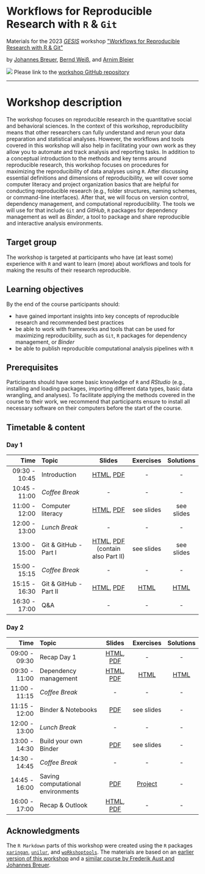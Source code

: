 # Workflows for Reproducible Research with `R` & `Git`

Materials for the 2023 [*GESIS*](https://www.gesis.org/en/home/) workshop ["Workflows for Reproducible Research with R & Git"](https://training.gesis.org/?site=pDetails&child=full&pID=0xBFA25C61BAA646DCB0EBAC523EBAF532)

by [Johannes Breuer](https://www.johannesbreuer.com/), [Bernd Weiß](https://www.gesis.org/en/institute/staff/person/Bernd.Weiss), and [Arnim Bleier](https://www.gesis.org/en/institute/staff/person/arnim.bleier)

[![](https://licensebuttons.net/l/by/3.0/80x15.png)](https://creativecommons.org/licenses/by/4.0/) 
Please link to the [workshop GitHub repository](https://github.com/jobreu/reproducible-research-gesis-2023)

---

# Workshop description

The workshop focuses on reproducible research in the quantitative social and behavioral sciences. In the context of this workshop, reproducibility means that other researchers can fully understand and rerun your data preparation and statistical analyses. However, the workflows and tools covered in this workshop will also help in facilitating your own work as they allow you to automate and track analysis and reporting tasks. In addition to a conceptual introduction to the methods and key terms around reproducible research, this workshop focuses on procedures for maximizing the reproducibility of data analyses using `R`. After discussing essential definitions and dimensions of reproducibility, we will cover some computer literacy and project organization basics that are helpful for conducting reproducible research (e.g., folder structures, naming schemes, or command-line interfaces). After that, we will focus on version control, dependency management, and computational reproducibility. The tools we will use for that include `Git` and *GitHub*, `R` packages for dependency management as well as *Binder*, a tool to package and share reproducible and interactive analysis environments.

## Target group

The workshop is targeted at participants who have (at least some) experience with `R` and want to learn (more) about workflows and tools for making the results of their research reproducible.
 
## Learning objectives

By the end of the course participants should:
-  have gained important insights into key concepts of reproducible research and recommended best practices
-  be able to work with frameworks and tools that can be used for maximizing reproducibility, such as `Git`, `R` packages for dependency management, or *Binder* 
-  be able to publish reproducible computational analysis pipelines with `R`

## Prerequisites

Participants should have some basic knowledge of `R` and *RStudio* (e.g., installing and loading packages, importing different data types, basic data wrangling, and analyses). To facilitate applying the methods covered in the course to their work, we recommend that participants ensure to install all necessary software on their computers before the start of the course. 

## Timetable & content

### Day 1

| Time | Topic | Slides | Exercises | Solutions |
| ---: | :---- | :----: | :-------: | :-------: |
| 09:30 - 10:45 | Introduction | [HTML](https://jobreu.github.io/reproducible-research-gesis-2023/slides/Introduction.html), [PDF](https://raw.githubusercontent.com/jobreu/reproducible-research-gesis-2023/main/slides/Introduction.pdf) | - | - |
| 10:45 - 11:00 | *Coffee Break* | - | - | - |
| 11:00 - 12:00 | Computer literacy | [HTML](https://jobreu.github.io/reproducible-research-gesis-2023/slides/comp-literacy.html), [PDF](https://raw.githubusercontent.com/jobreu/reproducible-research-gesis-2023/main/slides/comp-literacy.pdf) | see slides | see slides |
| 12:00 - 13:00 | *Lunch Break* | - | - | - |
| 13:00 - 15:00 | Git & GitHub - Part I | [HTML](https://jobreu.github.io/reproducible-research-gesis-2023/slides/intro-git.html), [PDF](https://raw.githubusercontent.com/jobreu/reproducible-research-gesis-2023/main/slides/intro-git.pdf)<br />(contain also Part II) | see slides | see slides |
| 15:00 - 15:15 | *Coffee Break* | - | - | - |
| 15:15 - 16:30 | Git & GitHub - Part II | [HTML](https://jobreu.github.io/reproducible-research-gesis-2023/slides/Git_Part2.html), [PDF](https://raw.githubusercontent.com/jobreu/reproducible-research-gesis-2023/main/slides/Git_Part2.pdf) | [HTML](https://jobreu.github.io/reproducible-research-gesis-2023/exercises/Exercise_Git_RStudio.html) | [HTML](https://jobreu.github.io/reproducible-research-gesis-2023/solutions/Exercise_Git_RStudio.html) |
| 16:30 - 17:00 | Q&A | - | - | - |

### Day 2

| Time | Topic | Slides | Exercises | Solutions |
| ---: | :---- | :----: | :-------: | :-------: |
| 09:00 - 09:30 | Recap Day 1 | [HTML](https://jobreu.github.io/reproducible-research-gesis-2023/slides/Recap_Day1.html), [PDF](https://raw.githubusercontent.com/jobreu/reproducible-research-gesis-2023/main/slides/Recap_Day1.pdf) | - | - |
| 09:30 - 11:00 | Dependency management | [HTML](https://jobreu.github.io/reproducible-research-gesis-2023/slides/Dependency_Management.html), [PDF](https://raw.githubusercontent.com/jobreu/reproducible-research-gesis-2023/main/slides/Dependency_Management.pdf) | [HTML](https://jobreu.github.io/reproducible-research-gesis-2023/exercises/Exercise_Dependency_Management.html) | [HTML](https://jobreu.github.io/reproducible-research-gesis-2023/solutions/Exercise_Dependency_Management.html) |
| 11:00 - 11:15 | *Coffee Break* | - | - | - |
| 11:15 - 12:00 | Binder & Notebooks | [PDF](https://raw.githubusercontent.com/jobreu/reproducible-research-gesis-2023/main/slides/jupyter-binder.pdf) | see slides | - |
| 12:00 - 13:00 | *Lunch Break* | - | - | - |
| 13:00 - 14:30 | Build your own Binder | [PDF](https://raw.githubusercontent.com/jobreu/reproducible-research-gesis-2023/main/slides/jupyter-binder_exercise.pdf) | see slides | - |
| 14:30 - 14:45 | *Coffee Break* | - | - | - |
| 14:45 - 16:00 | Saving computational environments | [PDF](https://raw.githubusercontent.com/jobreu/reproducible-research-gesis-2023/main/slides/environments.pdf) | [Project](https://github.com/arnim/rocker-demo2023) | - |
| 16:00 - 17:00 | Recap & Outlook | [HTML](https://jobreu.github.io/reproducible-research-gesis-2023/slides/Recap_Outlook.html), [PDF](https://raw.githubusercontent.com/jobreu/reproducible-research-gesis-2023/main/slides/Recap_Outlook.pdf) | - | - |

## Acknowledgments

The `R Markdown` parts of this workshop were created using the `R` packages [`xaringan`](https://github.com/yihui/xaringan), [`unilur`](https://koncina.github.io/unilur/), and [`woRkshoptools`](https://github.com/StefanJuenger/woRkshoptools). The materials are based on an [earlier version of this workshop](https://github.com/jobreu/reproducible-research-gesis-2022) and a [similar course by Frederik Aust and Johannes Breuer](https://github.com/crsh/reproducible-research-practices-workshop).
